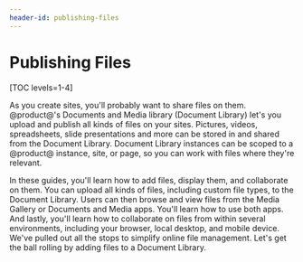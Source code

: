 ```yaml
---
header-id: publishing-files
---
```


# Publishing Files

[TOC levels=1-4]

As you create sites, you'll probably want to share files on them. @product@'s 
Documents and Media library (Document Library) let's you upload and publish all 
kinds of files on your sites. Pictures, videos, spreadsheets, slide 
presentations and more can be stored in and shared from the Document Library. 
Document Library instances can be scoped to a @product@ instance, site, or page, 
so you can work with files where they're relevant. 

In these guides, you'll learn how to add files, display them, and collaborate on
them. You can upload all kinds of files, including custom file types, to the
Document Library. Users can then browse and view files from the Media Gallery or
Documents and Media apps. You'll learn how to use both apps. And lastly, you'll
learn how to collaborate on files from within several environments, including
your browser, local desktop, and mobile device. We've pulled out all the stops
to simplify online file management. Let's get the ball rolling by adding files
to a Document Library. 
